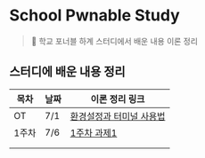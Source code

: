 # School Pwnable Study
> 📝 학교 포너블 하계 스터디에서 배운 내용 이론 정리

## 스터디에 배운 내용 정리

| 목차            | 날짜  |     이론 정리 링크                                                                                |
| -------------- | ---- | ---------------------------------------------------------------------------------------------- | 
| OT             |  7/1 | [환경설정과 터미널 사용법](https://github.com/devinan/school-pwnable-study/blob/master/review/ot.md) |
|  1주차           | 7/6|[1주차 과제1](./review/1-assignment.md)                                                                                                |
|                |      |                                                                                                |
|                |      |                                                                                                |
